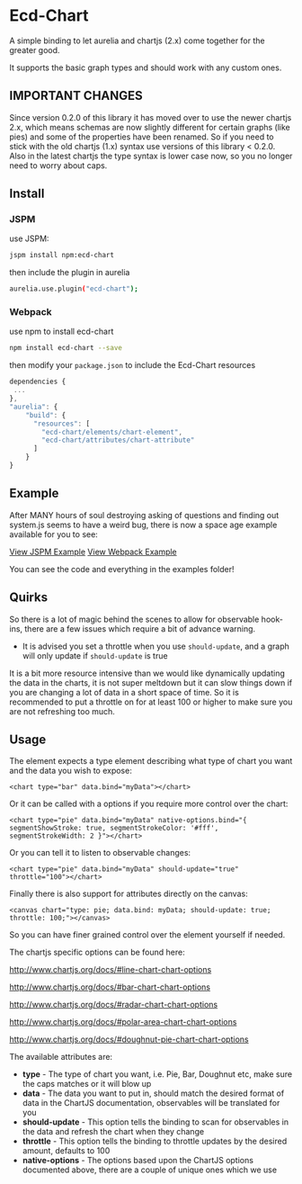 # Ecd-Chart

A simple binding to let aurelia and chartjs (2.x) come together for the greater good.

It supports the basic graph types and should work with any custom ones.

## IMPORTANT CHANGES

Since version 0.2.0 of this library it has moved over to use the newer chartjs 2.x, which means schemas
are now slightly different for certain graphs (like pies) and some of the properties have been renamed. 
So if you need to stick with the old chartjs (1.x) syntax use versions of this library < 0.2.0. Also in
the latest chartjs the type syntax is lower case now, so you no longer need to worry about caps.

## Install

### JSPM
use JSPM:

```sh
jspm install npm:ecd-chart
```

then include the plugin in aurelia

```sh
aurelia.use.plugin("ecd-chart");
```

### Webpack
use npm to install ecd-chart

```sh
npm install ecd-chart --save
```

then modify your `package.json` to include the Ecd-Chart resources
```javascript
dependencies {
 ...
},
"aurelia": {
    "build": {
      "resources": [
        "ecd-chart/elements/chart-element",
        "ecd-chart/attributes/chart-attribute"
      ]
    }
}
```

## Example

After MANY hours of soul destroying asking of questions and finding out system.js seems to have a weird bug,
there is now a space age example available for you to see:

[View JSPM Example](https://rawgit.com/grofit/ecd-chart/master/examples/jspm/index.html)
[View Webpack Example](https://rawgit.com/grofit/ecd-chart/master/examples/webpack/index.html)

You can see the code and everything in the examples folder!

## Quirks

So there is a lot of magic behind the scenes to allow for observable hook-ins, there are a few issues
which require a bit of advance warning.

* It is advised you set a throttle when you use `should-update`, and a graph will only update if `should-update` is true

It is a bit more resource intensive than we would like dynamically updating the data in the charts, it is not
super meltdown but it can slow things down if you are changing a lot of data in a short space of time. So it is
recommended to put a throttle on for at least 100 or higher to make sure you are not refreshing too much.

## Usage
The element expects a type element describing what type of chart you want and the data you wish to expose:
```
<chart type="bar" data.bind="myData"></chart>
```

Or it can be called with a options if you require more control over the chart:
```
<chart type="pie" data.bind="myData" native-options.bind="{ segmentShowStroke: true, segmentStrokeColor: '#fff', segmentStrokeWidth: 2 }"></chart>
```

Or you can tell it to listen to observable changes:
```
<chart type="pie" data.bind="myData" should-update="true" throttle="100"></chart>
```

Finally there is also support for attributes directly on the canvas:
```
<canvas chart="type: pie; data.bind: myData; should-update: true; throttle: 100;"></canvas>
```

So you can have finer grained control over the element yourself if needed.

The chartjs specific options can be found here:

http://www.chartjs.org/docs/#line-chart-chart-options

http://www.chartjs.org/docs/#bar-chart-chart-options

http://www.chartjs.org/docs/#radar-chart-chart-options

http://www.chartjs.org/docs/#polar-area-chart-chart-options

http://www.chartjs.org/docs/#doughnut-pie-chart-chart-options

The available attributes are:

* **type** - The type of chart you want, i.e. Pie, Bar, Doughnut etc, make sure the caps matches or it will blow up
* **data** - The data you want to put in, should match the desired format of data in the ChartJS documentation, observables will be translated for you
* **should-update** - This option tells the binding to scan for observables in the data and refresh the chart when they change
* **throttle** - This option tells the binding to throttle updates by the desired amount, defaults to 100
* **native-options** - The options based upon the ChartJS options documented above, there are a couple of unique ones which we use
